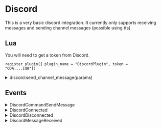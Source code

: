 ﻿# Discord

This is a very basic discord integration. It currently only supports receiving
messages and sending channel messages (possible using tts).

## Lua
 
You will need to get a token from Discord.

```
register_plugin({ plugin_name = "DiscordPlugin", token = "ODA....IQ8"})
```

<details><summary>discord:send_channel_message(params)</summary><br />

Send a message to a channel on discord. `params` is a table, that 
needs to contain:


| Parameter  | Type    | Description                                                    |
|:-----------|:-------:|:---------------------------------------------------------------|
| channel_id | int     | Which channel id to send message to                            |
| message    | string  | What to send                                                   |
| tts        | boolean | optional: Use discord TTS to speak the message (default false) |


```lua
discord:send_channel_message({ channel_id = 804666230932766730, message = "Hi From Lua", tts = false})
```
</details>

## Events

<details><summary>DiscordCommandSendMessage</summary><br />
Send a message to discord

| Name            | Type    | Description                                                       |
|:----------------|:-------:|:------------------------------------------------------------------|
| EventType       | string  | `DiscordCommandSendMessage` (constant)                            |
| ExcludeFromTxrx | boolean | false (constant)                                                  |
| Uptime          | integer | Time of when the message was sent via Eventbus (in milliseconds). |
| ChannelId       | long    | Which channel id to send message to                               |
| Message         | string  | What to send                                                      |
| TextToSpeech    | boolean | Use discord TTS to speak the message                              |

**JSON Example:**
`{"EventType":"DiscordCommandSendMessage","ExcludeFromTxrx":false,"Uptime":1398,"ChannelId":804666230932766730,"Message":"Hi From Lua","TextToSpeech":false}`
</details>

<details><summary>DiscordConnected</summary><br />

We are connected to discord

| Name            | Type    | Description                                                       |
|:----------------|:-------:|:------------------------------------------------------------------|
| EventType       | string  | `DiscordConnected` (constant)                                     |
| ExcludeFromTxrx | boolean | false (constant)                                                  |
| Uptime          | integer | Time of when the message was sent via Eventbus (in milliseconds). |

**JSON Example:**
`{"EventType":"DiscordConnected","ExcludeFromTxrx":false,"Uptime":1391}`
</details>

<details><summary>DiscordDisconnected</summary><br />

We are connected to discord

| Name            | Type    | Description                                                       |
|:----------------|:-------:|:------------------------------------------------------------------|
| EventType       | string  | `DiscordDisconnected` (constant)                                  |
| ExcludeFromTxrx | boolean | false (constant)                                                  |
| Uptime          | integer | Time of when the message was sent via Eventbus (in milliseconds). |

**JSON Example:**
`{"EventType":"DiscordDisconnected","ExcludeFromTxrx":false,"Uptime":1391}`
</details>

<details><summary>DiscordMessageReceived</summary><br />

We are connected to discord

| Name            | Type    | Description                                                       |
|:----------------|:-------:|:------------------------------------------------------------------|
| EventType       | string  | `DiscordMessageReceived` (constant)                               |
| ExcludeFromTxrx | boolean | false (constant)                                                  |
| Uptime          | integer | Time of when the message was sent via Eventbus (in milliseconds). |
| From            | String  | User sending the message                                          |
| FromId          | long    | Discord User Id for "From"                                        |
| Message         | string  | Message sent                                                      |
| Channel         | string  | Channel message was sent in                                       |
| ChannelId       | long    | Discord Channel Id for "Channel"                                  |

**JSON Example:**
`{"EventType":"DiscordMessageReceived","ExcludeFromTxrx":false,"Uptime":265699,"From":"dennis#2358","FromId":395311112851292161,"Message":"Hello bot","Channel":"live-commentry","ChannelId":804666230932766730}`
</details>
